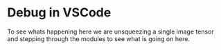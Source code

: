 # Debug in VSCode
To see whats happening here we are unsqueezing a single image tensor and stepping through the modules to see what is going on here.